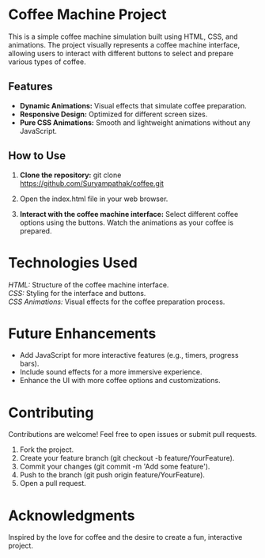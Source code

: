 # Coffee Machine Project

This is a simple coffee machine simulation built using HTML, CSS, and animations. The project visually represents a coffee machine interface, allowing users to interact with different buttons to select and prepare various types of coffee.

## Features

- **Dynamic Animations:** Visual effects that simulate coffee preparation.
- **Responsive Design:** Optimized for different screen sizes.
- **Pure CSS Animations:** Smooth and lightweight animations without any JavaScript.

## How to Use

1. **Clone the repository:**
   git clone https://github.com/Suryampathak/coffee.git

2. Open the index.html file in your web browser.

3. **Interact with the coffee machine interface:**
    Select different coffee options using the buttons.
    Watch the animations as your coffee is prepared.

# Technologies Used
*HTML:* Structure of the coffee machine interface.
<br>
*CSS:* Styling for the interface and buttons.
<br>
*CSS Animations:* Visual effects for the coffee preparation process.

# Future Enhancements
  * Add JavaScript for more interactive features (e.g., timers, progress bars).
  * Include sound effects for a more immersive experience.
  * Enhance the UI with more coffee options and customizations.
    
# Contributing
Contributions are welcome! Feel free to open issues or submit pull requests.
  1. Fork the project.
  2. Create your feature branch (git checkout -b feature/YourFeature).
  3. Commit your changes (git commit -m 'Add some feature').
  4. Push to the branch (git push origin feature/YourFeature).
  5. Open a pull request.

# Acknowledgments
Inspired by the love for coffee and the desire to create a fun, interactive project.
   
